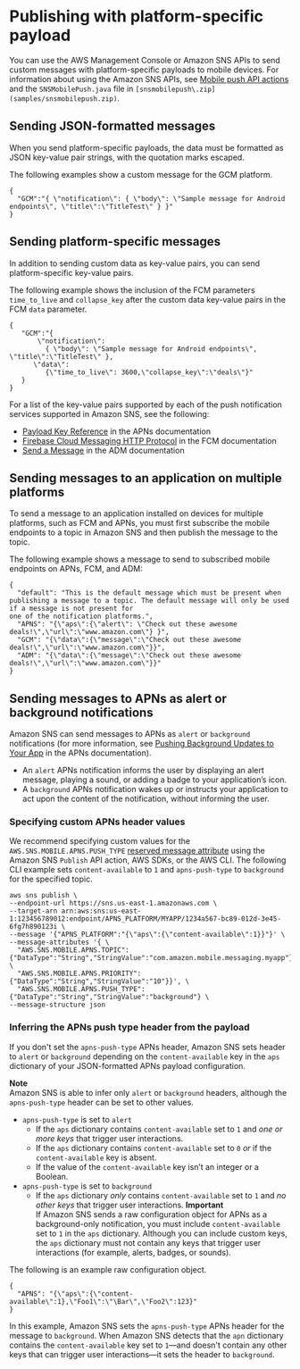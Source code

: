 # Publishing with platform\-specific payload<a name="sns-send-custom-platform-specific-payloads-mobile-devices"></a>

You can use the AWS Management Console or Amazon SNS APIs to send custom messages with platform\-specific payloads to mobile devices\. For information about using the Amazon SNS APIs, see [Mobile push API actions](mobile-push-api.md) and the `SNSMobilePush.java` file in `[snsmobilepush\.zip](samples/snsmobilepush.zip)`\. 

## Sending JSON\-formatted messages<a name="mobile-push-send-json"></a>

When you send platform\-specific payloads, the data must be formatted as JSON key\-value pair strings, with the quotation marks escaped\.

The following examples show a custom message for the GCM platform\.

```
{
  "GCM":"{ \"notification\": { \"body\": \"Sample message for Android endpoints\", \"title\":\"TitleTest\" } }"
}
```

## Sending platform\-specific messages<a name="mobile-push-send-platform"></a>

In addition to sending custom data as key\-value pairs, you can send platform\-specific key\-value pairs\.

The following example shows the inclusion of the FCM parameters `time_to_live` and `collapse_key` after the custom data key\-value pairs in the FCM `data` parameter\.

```
{
   "GCM":"{  
       \"notification\": 
         { \"body\": \"Sample message for Android endpoints\", \"title\":\"TitleTest\" },
      \"data\":
         {\"time_to_live\": 3600,\"collapse_key\":\"deals\"}"
   }
}
```

For a list of the key\-value pairs supported by each of the push notification services supported in Amazon SNS, see the following: 
+ [Payload Key Reference](https://developer.apple.com/library/archive/documentation/NetworkingInternet/Conceptual/RemoteNotificationsPG/PayloadKeyReference.html#/apple_ref/doc/uid/TP40008194-CH17-SW1) in the APNs documentation
+ [Firebase Cloud Messaging HTTP Protocol](https://firebase.google.com/docs/cloud-messaging/http-server-ref) in the FCM documentation
+ [Send a Message](https://developer.amazon.com/sdk/adm/sending-message.html) in the ADM documentation

## Sending messages to an application on multiple platforms<a name="mobile-push-send-multiplatform"></a>

To send a message to an application installed on devices for multiple platforms, such as FCM and APNs, you must first subscribe the mobile endpoints to a topic in Amazon SNS and then publish the message to the topic\.

The following example shows a message to send to subscribed mobile endpoints on APNs, FCM, and ADM: 

```
{ 
  "default": "This is the default message which must be present when publishing a message to a topic. The default message will only be used if a message is not present for 
one of the notification platforms.",     
  "APNS": "{\"aps\":{\"alert\": \"Check out these awesome deals!\",\"url\":\"www.amazon.com\"} }",
  "GCM": "{\"data\":{\"message\":\"Check out these awesome deals!\",\"url\":\"www.amazon.com\"}}",
  "ADM": "{\"data\":{\"message\":\"Check out these awesome deals!\",\"url\":\"www.amazon.com\"}}" 
}
```

## Sending messages to APNs as alert or background notifications<a name="mobile-push-send-message-apns-background-notification"></a>

Amazon SNS can send messages to APNs as `alert` or `background` notifications \(for more information, see [Pushing Background Updates to Your App](https://developer.apple.com/documentation/usernotifications/setting_up_a_remote_notification_server/pushing_background_updates_to_your_app) in the APNs documentation\)\.
+ An `alert` APNs notification informs the user by displaying an alert message, playing a sound, or adding a badge to your application’s icon\.
+ A `background` APNs notification wakes up or instructs your application to act upon the content of the notification, without informing the user\.

### Specifying custom APNs header values<a name="specify-custom-header-value"></a>

We recommend specifying custom values for the `AWS.SNS.MOBILE.APNS.PUSH_TYPE` [reserved message attribute](sns-message-attributes.md#sns-attrib-mobile-reserved) using the Amazon SNS `Publish` API action, AWS SDKs, or the AWS CLI\. The following CLI example sets `content-available` to `1` and `apns-push-type` to `background` for the specified topic\. 

```
aws sns publish \
--endpoint-url https://sns.us-east-1.amazonaws.com \
--target-arn arn:aws:sns:us-east-1:123456789012:endpoint/APNS_PLATFORM/MYAPP/1234a567-bc89-012d-3e45-6fg7h890123i \
--message '{"APNS_PLATFORM":"{\"aps\":{\"content-available\":1}}"}' \
--message-attributes '{ \
  "AWS.SNS.MOBILE.APNS.TOPIC":{"DataType":"String","StringValue":"com.amazon.mobile.messaging.myapp"}, \
  "AWS.SNS.MOBILE.APNS.PRIORITY":{"DataType":"String","StringValue":"10"}}', \
  "AWS.SNS.MOBILE.APNS.PUSH_TYPE":{"DataType":"String","StringValue":"background"} \
--message-structure json
```

### Inferring the APNs push type header from the payload<a name="inferring-push-type-header-from-payload"></a>

If you don't set the `apns-push-type` APNs header, Amazon SNS sets header to `alert` or `background` depending on the `content-available` key in the `aps` dictionary of your JSON\-formatted APNs payload configuration\.

**Note**  
Amazon SNS is able to infer only `alert` or `background` headers, although the `apns-push-type` header can be set to other values\.
+ `apns-push-type` is set to `alert`
  + If the `aps` dictionary contains `content-available` set to `1` and *one or more keys* that trigger user interactions\.
  + If the `aps` dictionary contains `content-available` set to `0` *or* if the `content-available` key is absent\.
  + If the value of the `content-available` key isn’t an integer or a Boolean\.
+ `apns-push-type` is set to `background`
  + If the `aps` dictionary *only* contains `content-available` set to `1` and *no other keys* that trigger user interactions\.
**Important**  
If Amazon SNS sends a raw configuration object for APNs as a background\-only notification, you must include `content-available` set to `1` in the `aps` dictionary\. Although you can include custom keys, the `aps` dictionary must not contain any keys that trigger user interactions \(for example, alerts, badges, or sounds\)\.

The following is an example raw configuration object\.

```
{
  "APNS": "{\"aps\":{\"content-available\":1},\"Foo1\":\"\Bar\",\"Foo2\":123}"
}
```

In this example, Amazon SNS sets the `apns-push-type` APNs header for the message to `background`\. When Amazon SNS detects that the `apn` dictionary contains the `content-available` key set to `1`—and doesn't contain any other keys that can trigger user interactions—it sets the header to `background`\.
